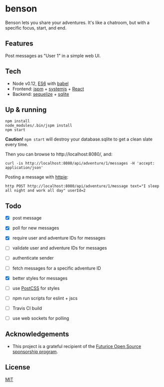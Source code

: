 benson
======

Benson lets you share your adventures. It's like a chatroom, but with a specific focus, start, and end.

## Features

Post messages as "User 1" in a simple web UI.

## Tech

- Node v0.12, [ES6](https://github.com/lukehoban/es6features) with [babel](http://babeljs.io/)
- Frontend: [jspm](http://jspm.io/) + [systemjs](https://github.com/systemjs/systemjs) + [React](https://github.com/facebook/react)
- Backend: [sequelize](http://sequelize.readthedocs.org/en/latest/) + [sqlite](https://github.com/mapbox/node-sqlite3)

## Up & running

```
npm install
node_modules/.bin/jspm install
npm start
```

**Caution!** `npm start` will destroy your database.sqlite to get a clean slate every time.

Then you can browse to http://localhost:8080/, and:

```
curl -is http://localhost:8080/api/adventure/1/messages -H 'accept: application/json'
```

Posting a message with [httpie](https://github.com/jakubroztocil/httpie):

```
http POST http://localhost:8080/api/adventure/1/message text="I sleep all night and work all day" userId=2
```

## Todo

- [x] post message
- [x] poll for new messages
- [x] require user and adventure IDs for messages
- [ ] validate user and adventure IDs for messages
- [ ] authenticate sender
- [ ] fetch messages for a specific adventure ID
- [x] better styles for messages
- [ ] use [PostCSS](https://www.google.fi/url?sa=t&rct=j&q=&esrc=s&source=web&cd=1&cad=rja&uact=8&ved=0CCAQFjAA&url=https%3A%2F%2Fgithub.com%2Fpostcss%2Fpostcss&ei=lGg7Va-fMuXmyQOHiYC4BA&usg=AFQjCNEteYqCgL4rno4I2giUMwPbX7T5qQ&sig2=OsIqF15mbDHdtlwfdbpHsw&bvm=bv.91665533,d.bGQ) for styles
- [ ] npm run scripts for eslint + jscs
- [ ] Travis CI build
- [ ] use web sockets for polling


## Acknowledgements

- This project is a grateful recipient of the [Futurice Open Source sponsorship program](http://futurice.com/blog/sponsoring-free-time-open-source-activities).

## License

[MIT](https://github.com/staltz/cycle/blob/master/LICENSE)
